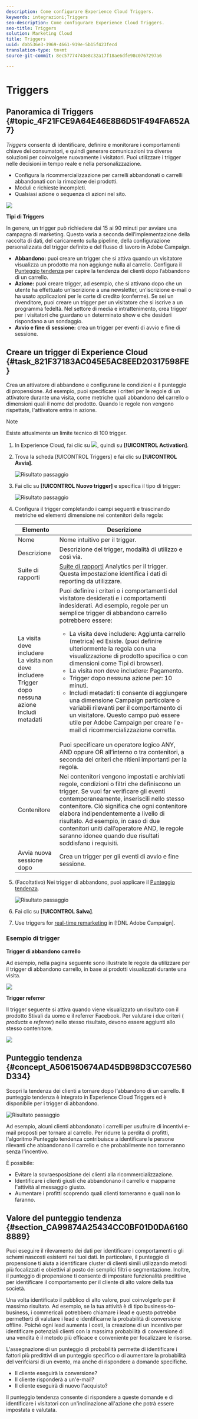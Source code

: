 ```yaml
---
description: Come configurare Experience Cloud Triggers.
keywords: integrazioni;Triggers
seo-description: Come configurare Experience Cloud Triggers.
seo-title: Triggers
solution: Marketing Cloud
title: Triggers
uuid: dab536e3-1969-4661-919e-5b15f423fecd
translation-type: tm+mt
source-git-commit: 8ec57774743e8c32a17f18ae6dfe98c0767297a6

---
```



# Triggers

## Panoramica di Triggers {#topic_4F21FCE9A64E46E8B6D51F494FA652A7}

*Triggers* consente di identificare, definire e monitorare i comportamenti chiave dei consumatori, e quindi generare comunicazioni tra diverse soluzioni per coinvolgere nuovamente i visitatori. Puoi utilizzare i trigger nelle decisioni in tempo reale e nella personalizzazione.

* Configura la ricommercializzazione per carrelli abbandonati o carrelli abbandonati con la rimozione dei prodotti.
* Moduli e richieste incompleti.
* Qualsiasi azione o sequenza di azioni nel sito.

![](assets/trigger-abandonment-2.png)

**Tipi di Triggers**

In genere, un trigger può richiedere dai 15 ai 90 minuti per avviare una campagna di marketing. Questo varia a seconda dell’implementazione della raccolta di dati, del caricamento sulla pipeline, della configurazione personalizzata del trigger definito e del flusso di lavoro in Adobe Campaign.

* **Abbandono:** puoi creare un trigger che si attiva quando un visitatore visualizza un prodotto ma non aggiunge nulla al carrello. Configura il [Punteggio tendenza](../activation/triggers.md#concept_A506150674AD45DB98D3CC07E560D334) per capire la tendenza dei clienti dopo l’abbandono di un carrello.
* **Azione:** puoi creare trigger, ad esempio, che si attivano dopo che un utente ha effettuato un’iscrizione a una newsletter, un’iscrizione e-mail o ha usato applicazioni per le carte di credito (conferme). Se sei un rivenditore, puoi creare un trigger per un visitatore che si iscrive a un programma fedeltà. Nel settore di media e intrattenimento, crea trigger per i visitatori che guardano un determinato show e che desideri rispondano a un sondaggio.
* **Avvio e fine di sessione:** crea un trigger per eventi di avvio e fine di sessione.

## Creare un trigger di Experience Cloud {#task_821F37183AC045E5AC8EED20317598FE}

Crea un attivatore di abbandono e configurane le condizioni e il punteggio di propensione. Ad esempio, puoi specificare i criteri per le regole di un attivatore durante una visita, come metriche quali abbandono del carrello o dimensioni quali il nome del prodotto. Quando le regole non vengono rispettate, l'attivatore entra in azione.

<!-- t_create-trigger.xml -->

>[!NOTE]
>
>Esiste attualmente un limite tecnico di 100 trigger.

1. In Experience Cloud, fai clic su ![](assets/menu-icon.png), quindi su **[!UICONTROL Activation]**.
1. Trova la scheda [!UICONTROL Triggers] e fai clic su **[!UICONTROL Avvia]**.

   ![Risultato passaggio](assets/activation-triggers.png)

1. Fai clic su **[!UICONTROL Nuovo trigger]** e specifica il tipo di trigger:

   ![Risultato passaggio](assets/add-trigger.png)

1. Configura il trigger completando i campi seguenti e trascinando metriche ed elementi dimensione nei contenitori della regola:

   | Elemento | Descrizione |
   |--- |--- |
   | Nome | Nome intuitivo per il trigger. |
   | Descrizione | Descrizione del trigger, modalità di utilizzo e così via. |
   | Suite di rapporti | [Suite di rapporti](https://marketing.adobe.com/resources/help/en_US/analytics/getting-started/report-suites.html) Analytics per il trigger. Questa impostazione identifica i dati di reporting da utilizzare. |
   | La visita deve includere<br>La visita non deve includere<br>Trigger dopo nessuna azione<br>Includi metadati | Puoi definire i criteri o i comportamenti del visitatore desiderati e i comportamenti indesiderati.  Ad esempio, regole per un semplice trigger di abbandono carrello potrebbero essere:<ul><li>La visita deve includere: Aggiunta carrello (metrica) ed Esiste. (puoi definire ulteriormente la regola con una visualizzazione di prodotto specifica o con dimensioni come Tipi di browser).</li><li>La visita non deve includere: Pagamento.</li><li>Trigger dopo nessuna azione per: 10 minuti.</li><li>Includi metadati: ti consente di aggiungere una dimensione Campaign particolare o variabili rilevanti per il comportamento di un visitatore. Questo campo può essere utile per Adobe Campaign per creare l'e-mail di ricommercializzazione corretta.</li></ul><br>Puoi specificare un operatore logico ANY, AND oppure OR all’interno o tra contenitori, a seconda dei criteri che ritieni importanti per la regola. |
   | Contenitore | Nei contenitori vengono impostati e archiviati regole, condizioni o filtri che definiscono un trigger. Se vuoi far verificare gli eventi contemporaneamente, inseriscili nello stesso contenitore. Ciò significa che ogni contenitore elabora indipendentemente a livello di risultato.  Ad esempio, in caso di due contenitori uniti dall’operatore AND, le regole saranno idonee quando due risultati soddisfano i requisiti. |
   | Avvia nuova sessione dopo | Crea un trigger per gli eventi di avvio e fine sessione. |

1. (Facoltativo) Nei trigger di abbandono, puoi applicare il [Punteggio tendenza](../activation/triggers.md#concept_A506150674AD45DB98D3CC07E560D334).

   ![Risultato passaggio](assets/propensity-scoring.png)

1. Fai clic su **[!UICONTROL Salva]**.
1. Use triggers for [real-time remarketing](https://docs.campaign.adobe.com/doc/standard/en/EMA_Transactional_messaging_Marketing_Cloud_Triggers.html) in [!DNL Adobe Campaign].

### Esempio di trigger

**Trigger di abbandono carrello**

Ad esempio, nella pagina seguente sono illustrate le regole da utilizzare per il trigger di abbandono carrello, in base ai prodotti visualizzati durante una visita.

![](assets/abandonment-trigger.png)

**Trigger referrer**

Il trigger seguente si attiva quando viene visualizzato un risultato con il prodotto Stivali da uomo e il referrer Facebook. Per valutare i due criteri ( *products* e *referrer*) nello stesso risultato, devono essere aggiunti allo stesso contenitore.

![](assets/fb-boots-promo.png)

## Punteggio tendenza {#concept_A506150674AD45DB98D3CC07E560D334}

<!-- propensity-scoring.xml -->

Scopri la tendenza dei clienti a tornare dopo l'abbandono di un carrello. Il punteggio tendenza è integrato in Experience Cloud Triggers ed è disponibile per i trigger di abbandono.

![Risultato passaggio](assets/propensity-scoring.png)

Ad esempio, alcuni clienti abbandonato i carrelli per usufruire di incentivi e-mail proposti per tornare al carrello. Per ridurre la perdita di profitti, l'algoritmo Punteggio tendenza contribuisce a identificare le persone rilevanti che abbandonano il carrello e che probabilmente non torneranno senza l'incentivo.

È possibile:

* Evitare la sovraesposizione dei clienti alla ricommercializzazione.
* Identificare i clienti giusti che abbandonano il carrello e mapparne l'attività al messaggio giusto.
* Aumentare i profitti scoprendo quali clienti torneranno e quali non lo faranno.

## Valore del punteggio tendenza {#section_CA99874A25434CC0BF01D0DA61608889}

Puoi eseguire il rilevamento dei dati per identificare i comportamenti o gli schemi nascosti esistenti nei tuoi dati. In particolare, il punteggio di propensione ti aiuta a identificare cluster di clienti simili utilizzando metodi più focalizzati e obiettivi al posto dei semplici filtri o segmentazione. Inoltre, il punteggio di propensione ti consente di impostare funzionalità predittive per identificare il comportamento per il cliente di alto valore della tua società.

Una volta identificato il pubblico di alto valore, puoi coinvolgerlo per il massimo risultato. Ad esempio, se la tua attività è di tipo business-to-business, i commericali potrebbero chiamare i lead e questo potrebbe permetterti di valutare i lead e identificarne la probabilità di conversione offline. Poiché ogni lead aumenta i costi, la creazione di un incentivo per identificare potenziali clienti con la massima probabilità di conversione di una vendita è il metodo più efficace e conveniente per focalizzare le risorse.

L'assegnazione di un punteggio di probabilità permette di identificare i fattori più predittivi di un punteggio specifico o di aumentare la probabilità del verifciarsi di un evento, ma anche di rispondere a domande specifiche.

* Il cliente eseguirà la conversione?
* Il cliente risponderà a un'e-mail?
* Il cliente eseguirà di nuovo l'acquisto?

Il punteggio tendenza consente di rispondere a queste domande e di identificare i visitatori con un'inclinazione all'azione che potrà essere impostata e valutata.
